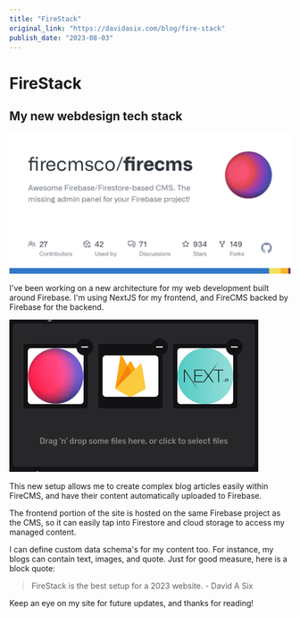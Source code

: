 ```yaml
---
title: "FireStack"
original_link: "https://davidasix.com/blog/fire-stack"
publish_date: "2023-08-03"
---
```


# FireStack

## My new webdesign tech stack

![Header image](./firecms_cccf231259.png)

I've been working on a new architecture for my web development built around Firebase. I'm using NextJS for my frontend, and FireCMS backed by Firebase for the backend.

![Screenshot](./Screenshot_from_2024_06_19_17_31_42_c42bbb0c84.png)

This new setup allows me to create complex blog articles easily within FireCMS, and have their content automatically uploaded to Firebase.

The frontend portion of the site is hosted on the same Firebase project as the CMS, so it can easily tap into Firestore and cloud storage to access my managed content.

I can define custom data schema's for my content too. For instance, my blogs can contain text, images, and quote. Just for good measure, here is a block quote:

> FireStack is the best setup for a 2023 website. - David A Six

Keep an eye on my site for future updates, and thanks for reading!